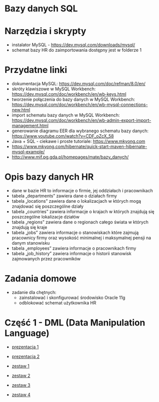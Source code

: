 # Bazy danych SQL

# Narzędzia i skrypty
- instalator MySQL - https://dev.mysql.com/downloads/mysql/
- schemat bazy HR do zaimportowania dostępny jest w folderze 1

# Przydatne linki
- dokumentacja MySQL: https://dev.mysql.com/doc/refman/8.0/en/
- skróty klawiszowe w MySQL Workbench: https://dev.mysql.com/doc/workbench/en/wb-keys.html
- tworzenie połączenia do bazy danych w MySQL Workbench: https://dev.mysql.com/doc/workbench/en/wb-mysql-connections-new.html
- import schematu bazy danych w MySQL Workbench: https://dev.mysql.com/doc/workbench/en/wb-admin-export-import-management.html
- generowanie diagramu EER dla wybranego schematu bazy danych: https://www.youtube.com/watch?v=CDF_oZcX_58
- Java + SQL - ciekawe i proste tutoriale: https://www.mkyong.com
- https://www.mkyong.com/hibernate/quick-start-maven-hibernate-mysql-example/
- http://www.mif.pg.gda.pl/homepages/mate/bazy_danych/

# Opis bazy danych HR
* dane w bazie HR to informacje o firmie, jej oddziałach i pracownikach
* tabela „departments” zawiera dane o działach firmy
* tabela „locations” zawiera dane o lokalizacjach w których mogą znajdować się poszczególne działy
* tabela „countries” zawiera informacje o krajach w których znajdują się poszczególne lokalizacje działów
* tabela „regions” zawiera dane o regionach całego świata w których znajdują się kraje
* tabela „jobs” zawiera informacje o stanowiskach które zajmują pracownicy firmy oraz 
  wysokość minimalnej i maksymalnej pensji na danym stanowisku
* tabela „employees” zawiera informacje o pracownikach firmy
* tabela „job_history” zawiera informacje o historii stanowisk zajmowanych przez pracowników

# Zadania domowe
- zadanie dla chętnych:
	- zainstalować i skonfigurować środowisko Oracle 11g
	- odblokować schemat użytkownika HR


# Część 1 - DML (Data Manipulation Language)
* [prezentacja 1](https://bitbucket.org/pabloo99/sql_databases/src/master/1/prezentacja%201.pdf)
* [prezentacja 2](https://bitbucket.org/pabloo99/sql_databases/src/master/1/prezentacja%202.pdf)

* [zestaw 1](https://bitbucket.org/pabloo99/sql_databases/src/master/1/zestaw%201.pdf)		
* [zestaw 2](https://bitbucket.org/pabloo99/sql_databases/src/master/1/zestaw%202.pdf)
* [zestaw 3](https://bitbucket.org/pabloo99/sql_databases/src/master/1/zestaw%203.pdf)		
* [zestaw 4](https://bitbucket.org/pabloo99/sql_databases/src/master/1/zestaw%204.pdf)
	